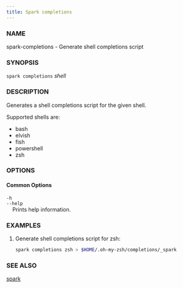 ```yaml
---
title: Spark completions
---
```


### NAME

spark-completions - Generate shell completions script

### SYNOPSIS

`spark completions` *shell*

### DESCRIPTION

Generates a shell completions script for the given shell.

Supported shells are:

- bash
- elvish
- fish
- powershell
- zsh

### OPTIONS

#### Common Options

`-h`  
`--help`  
&nbsp;&nbsp;&nbsp;&nbsp;Prints help information.

### EXAMPLES

1. Generate shell completions script for zsh:
   ```sh
   spark completions zsh > $HOME/.oh-my-zsh/completions/_spark
   ```

### SEE ALSO

[spark](./spark.md)
